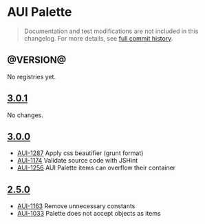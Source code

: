 # AUI Palette

> Documentation and test modifications are not included in this changelog. For more details, see [full commit history](https://github.com/liferay/alloy-ui/commits/master/src/aui-palette).

## @VERSION@

No registries yet.

## [3.0.1](https://github.com/liferay/alloy-ui/releases/tag/3.0.1)

No changes.

## [3.0.0](https://github.com/liferay/alloy-ui/releases/tag/3.0.0)

* [AUI-1287](https://issues.liferay.com/browse/AUI-1287) Apply css beautifier (grunt format)
* [AUI-1174](https://issues.liferay.com/browse/AUI-1174) Validate source code with JSHint
* [AUI-1256](https://issues.liferay.com/browse/AUI-1256) AUI Palette items can overflow their container

## [2.5.0](https://github.com/liferay/alloy-ui/releases/tag/2.5.0)

* [AUI-1163](https://issues.liferay.com/browse/AUI-1163) Remove unnecessary constants
* [AUI-1033](https://issues.liferay.com/browse/AUI-1033) Palette does not accept objects as items